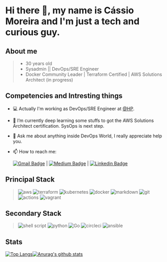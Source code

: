 # Hi there 👋, my name is Cássio Moreira and I'm just a tech and curious guy.

## About me

> * 30 years old
> * Sysadmin || DevOps/SRE Engineer
> * Docker Community Leader | Terraform Certified | AWS Solutions Architect (in progress)

## Competencies and Intresting things

- :computer: Actually I'm working as DevOps/SRE Engineer at [@HP](https://www.linkedin.com/company/hp).
- 🌱 I’m currently deep learning some stuffs to got the AWS Solutions Architect certification. SysOps is next step.
- 💬 Ask me about anything inside DevOps World, I really appreciate help you.
- 📫 How to reach me: 

    [![Gmail Badge](https://img.shields.io/badge/-c14438?style=flat-square&logo=Gmail&logoColor=white&link=mailto:cassioliveiram@gmail.com)](mailto:cassioliveiram@gmail.com) | [![Medium Badge](https://img.shields.io/badge/-cassioliveiram-black?style=flat-square&logo=Medium&logoColor=white&link=https://medium.com/@cassioliveriam)](https://medium.com/@cassioliveiram) | [![Linkedin Badge](https://img.shields.io/badge/-CassioMoreira-blue?style=flat-square&logo=Linkedin&logoColor=white&link=https://www.linkedin.com/in/cassioliveiram)](https://www.linkedin.com/in/cassioliveiram)

## Principal Stack

> ![aws](https://img.shields.io/badge/Amazon_AWS-232F3E?style=for-the-badge&logo=amazon-aws&logoColor=white)
> ![terraform](https://img.shields.io/badge/terraform%20-%235835CC.svg?&style=for-the-badge&logo=terraform&logoColor=white")
> ![kubernetes](https://img.shields.io/badge/kubernetes%20-%23326ce5.svg?&style=for-the-badge&logo=kubernetes&logoColor=white)
> ![docker](https://img.shields.io/badge/Docker-2496ED?style=for-the-badge&logo=Docker&logoColor=white)
> ![markdown](https://img.shields.io/badge/markdown-%23000000.svg?&style=for-the-badge&logo=markdown&logoColor=white)
> ![git](https://img.shields.io/badge/git%20-%23F05033.svg?&style=for-the-badge&logo=git&logoColor=white)
> ![actions](https://img.shields.io/badge/github%20actions%20-%232671E5.svg?&style=for-the-badge&logo=github%20actions&logoColor=white)
> ![vagrant](https://img.shields.io/badge/vagrant%20-%231563FF.svg?&style=for-the-badge&logo=vagrant&logoColor=white)

## Secondary Stack

> ![shell script](https://img.shields.io/badge/shell_script%20-%23121011.svg?&style=for-the-badge&logo=gnu-bash&logoColor=white)
> ![python](https://img.shields.io/badge/python-14354C?style=for-the-badge&logo=python&logoColor=white)
> ![Go](https://img.shields.io/badge/go-%2300ADD8.svg?&style=for-the-badge&logo=go&logoColor=white)
> ![circleci](https://img.shields.io/badge/CIRCLECI%20-%23161616.svg?&style=for-the-badge&logo=circleci&logoColor=white)
> ![ansible](https://img.shields.io/badge/ansible%20-%231A1918.svg?&style=for-the-badge&logo=ansible&logoColor=white)

## Stats

[![Top Langs](https://github-readme-stats.vercel.app/api/top-langs/?username=cassioliveiram&exclude_repo=portfolio-tcb,cassioliveiram.github.io&show_icons=true&hide=html,teX&theme=dracula)](https://github.com/anuraghazra/github-readme-stats)[![Anurag's github stats](https://github-readme-stats.vercel.app/api?username=cassioliveiram&show_icons=true&theme=dracula)](https://github.com/anuraghazra/github-readme-stats) 
